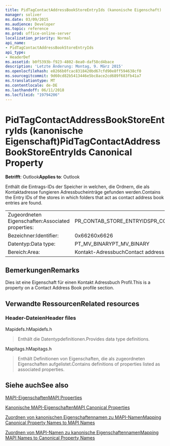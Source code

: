 ```yaml
---
title: PidTagContactAddressBookStoreEntryIds (kanonische Eigenschaft)
manager: soliver
ms.date: 03/09/2015
ms.audience: Developer
ms.topic: reference
ms.prod: office-online-server
localization_priority: Normal
api_name:
- PidTagContactAddressBookStoreEntryIds
api_type:
- HeaderDef
ms.assetid: b0f5393b-f923-4802-8ea0-daf58cd4bace
description: 'Letzte Änderung: Montag, 9. März 2015'
ms.openlocfilehash: e8266b0fcac8318420bd67cfd90e8ff594638cf0
ms.sourcegitcommit: 9d60cd82b5413446e5bc8ace2cd689f683fb41a7
ms.translationtype: MT
ms.contentlocale: de-DE
ms.lasthandoff: 06/11/2018
ms.locfileid: "19794206"
---
```

# <a name="pidtagcontactaddressbookstoreentryids-canonical-property"></a><span data-ttu-id="e8319-103">PidTagContactAddressBookStoreEntryIds (kanonische Eigenschaft)</span><span class="sxs-lookup"><span data-stu-id="e8319-103">PidTagContactAddressBookStoreEntryIds Canonical Property</span></span>

  
  
<span data-ttu-id="e8319-104">**Betrifft**: Outlook</span><span class="sxs-lookup"><span data-stu-id="e8319-104">**Applies to**: Outlook</span></span> 
  
<span data-ttu-id="e8319-105">Enthält die Eintrags-IDs der Speicher in welchen, die Ordnern, die als Kontaktadresse fungieren Adressbucheinträge gefunden werden.</span><span class="sxs-lookup"><span data-stu-id="e8319-105">Contains the Entry IDs of the stores in which folders that act as contact address book entries are found.</span></span>
  
|||
|:-----|:-----|
|<span data-ttu-id="e8319-106">Zugeordneten Eigenschaften:</span><span class="sxs-lookup"><span data-stu-id="e8319-106">Associated properties:</span></span>  <br/> |<span data-ttu-id="e8319-107">PR_CONTAB_STORE_ENTRYIDS</span><span class="sxs-lookup"><span data-stu-id="e8319-107">PR_CONTAB_STORE_ENTRYIDS</span></span>  <br/> |
|<span data-ttu-id="e8319-108">Bezeichner:</span><span class="sxs-lookup"><span data-stu-id="e8319-108">Identifier:</span></span>  <br/> |<span data-ttu-id="e8319-109">0x6626</span><span class="sxs-lookup"><span data-stu-id="e8319-109">0x6626</span></span>  <br/> |
|<span data-ttu-id="e8319-110">Datentyp:</span><span class="sxs-lookup"><span data-stu-id="e8319-110">Data type:</span></span>  <br/> |<span data-ttu-id="e8319-111">PT_MV_BINARY</span><span class="sxs-lookup"><span data-stu-id="e8319-111">PT_MV_BINARY</span></span>  <br/> |
|<span data-ttu-id="e8319-112">Bereich:</span><span class="sxs-lookup"><span data-stu-id="e8319-112">Area:</span></span>  <br/> |<span data-ttu-id="e8319-113">Kontakt-Adressbuch</span><span class="sxs-lookup"><span data-stu-id="e8319-113">Contact address book</span></span>  <br/> |
   
## <a name="remarks"></a><span data-ttu-id="e8319-114">Bemerkungen</span><span class="sxs-lookup"><span data-stu-id="e8319-114">Remarks</span></span>

<span data-ttu-id="e8319-115">Dies ist eine Eigenschaft für einen Kontakt Adressbuch Profil.</span><span class="sxs-lookup"><span data-stu-id="e8319-115">This is a property on a Contact Address Book profile section.</span></span>
  
## <a name="related-resources"></a><span data-ttu-id="e8319-116">Verwandte Ressourcen</span><span class="sxs-lookup"><span data-stu-id="e8319-116">Related resources</span></span>

### <a name="header-files"></a><span data-ttu-id="e8319-117">Header-Dateien</span><span class="sxs-lookup"><span data-stu-id="e8319-117">Header files</span></span>

<span data-ttu-id="e8319-118">Mapidefs.h</span><span class="sxs-lookup"><span data-stu-id="e8319-118">Mapidefs.h</span></span>
  
> <span data-ttu-id="e8319-119">Enthält die Datentypdefinitionen.</span><span class="sxs-lookup"><span data-stu-id="e8319-119">Provides data type definitions.</span></span>
    
<span data-ttu-id="e8319-120">Mapitags.h</span><span class="sxs-lookup"><span data-stu-id="e8319-120">Mapitags.h</span></span>
  
> <span data-ttu-id="e8319-121">Enthält Definitionen von Eigenschaften, die als zugeordneten Eigenschaften aufgelistet.</span><span class="sxs-lookup"><span data-stu-id="e8319-121">Contains definitions of properties listed as associated properties.</span></span>
    
## <a name="see-also"></a><span data-ttu-id="e8319-122">Siehe auch</span><span class="sxs-lookup"><span data-stu-id="e8319-122">See also</span></span>



[<span data-ttu-id="e8319-123">MAPI-Eigenschaften</span><span class="sxs-lookup"><span data-stu-id="e8319-123">MAPI Properties</span></span>](mapi-properties.md)
  
[<span data-ttu-id="e8319-124">Kanonische MAPI-Eigenschaften</span><span class="sxs-lookup"><span data-stu-id="e8319-124">MAPI Canonical Properties</span></span>](mapi-canonical-properties.md)
  
[<span data-ttu-id="e8319-125">Zuordnen von kanonischen Eigenschaftennamen zu MAPI-Namen</span><span class="sxs-lookup"><span data-stu-id="e8319-125">Mapping Canonical Property Names to MAPI Names</span></span>](mapping-canonical-property-names-to-mapi-names.md)
  
[<span data-ttu-id="e8319-126">Zuordnen von MAPI-Namen zu kanonische Eigenschaftennamen</span><span class="sxs-lookup"><span data-stu-id="e8319-126">Mapping MAPI Names to Canonical Property Names</span></span>](mapping-mapi-names-to-canonical-property-names.md)

